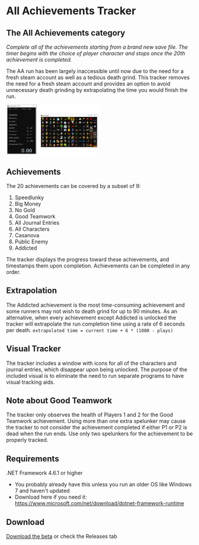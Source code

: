 # All Achievements Tracker
## The All Achievements category
*Complete all of the achievements starting from a brand new save file. The timer begins with the choice of player character and stops once the 20th achievement is completed.*

The AA run has been largely inaccessible until now due to the need for a fresh steam account as well as a tedious death grind. This tracker removes the need for a fresh steam account and provides an option to avoid unnecessary death grinding by extrapolating the time you would finish the run.

<img src="https://github.com/Sawrr/Spelunky-AllAchievements/blob/master/tracker.PNG" width=250px>

## Achievements
The 20 achievements can be covered by a subset of 9:
1. Speedlunky
2. Big Money
3. No Gold
4. Good Teamwork
5. All Journal Entries
6. All Characters
7. Casanova
8. Public Enemy
9. Addicted

The tracker displays the progress toward these achievements, and timestamps them upon completion. Achievements can be completed in any order.

## Extrapolation
The Addicted achievement is the most time-consuming achievement and some runners may not wish to death grind for up to 90 minutes. As an alternative, when every achievement except Addicted is unlocked the tracker will extrapolate the run completion time using a rate of 6 seconds per death. `extrapolated time = current time + 6 * (1000 - plays)`

## Visual Tracker
The tracker includes a window with icons for all of the characters and journal entries, which disappear upon being unlocked. The purpose of the included visual is to eliminate the need to run separate programs to have visual tracking aids.

## Note about Good Teamwork
The tracker only observes the health of Players 1 and 2 for the Good Teamwork achievement. Using more than one extra spelunker may cause the tracker to not consider the achievement completed if either P1 or P2 is dead when the run ends. Use only two spelunkers for the achievement to be properly tracked.

## Requirements
.NET Framework 4.6.1 or higher
- You probably already have this unless you run an older OS like Windows 7 and haven't updated
- Download here if you need it: https://www.microsoft.com/net/download/dotnet-framework-runtime

## Download
[Download the beta](https://github.com/Sawrr/Spelunky-AllAchievements/releases/download/1.5.0/AchievementsTracker.exe) or check the Releases tab
